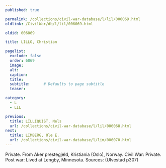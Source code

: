 ```yaml
---
published: true

permalink: /collections/civil-war-database/l/lil/006069.html
oldlink: /CivilWar/db/l/lil/006069.html

oldid: 006069

title: LILLO, Christian

pagelist:
  exclude: false
  order: 6069
  image: 
  alt:
  caption:
  title:
  subtitle:      # Defaults to page subtitle
  teaser:

category: 
  - L 
  - LIL

previous:
  title: LILLIQUIST, Nels
  url: /collections/civil-war-database/l/lil/006068.html  
next:
  title: LIMBERG, Ole E.
  url: /collections/civil-war-database/l/lim/006070.html   
---
```

Private. From Aker prestegjeld, Kristiania (Oslo), Norway. Civil War: Private. Post war: Lived at Lengby, Minnesota. Sources: (Ulvestad p307)